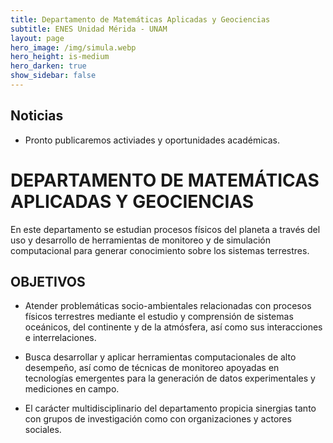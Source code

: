 ```yaml
---
title: Departamento de Matemáticas Aplicadas y Geociencias
subtitle: ENES Unidad Mérida - UNAM
layout: page
hero_image: /img/simula.webp
hero_height: is-medium
hero_darken: true
show_sidebar: false
---
```


## Noticias

* Pronto publicaremos activiades y oportunidades académicas.
<!-- * 05.04.2025 - The list of accepted mini-symposia can be found [here]({{ '/accepted-minisymposia' | relative_url }}). -->

# DEPARTAMENTO DE MATEMÁTICAS APLICADAS Y GEOCIENCIAS

En este departamento se estudian procesos físicos del planeta a través del uso y desarrollo de herramientas de monitoreo y de simulación computacional para generar conocimiento sobre los sistemas terrestres.


## OBJETIVOS
- Atender problemáticas socio-ambientales relacionadas con procesos físicos terrestres mediante el estudio y comprensión de sistemas oceánicos, del continente y de la atmósfera, así como sus interacciones e interrelaciones. 

- Busca desarrollar y aplicar herramientas computacionales de alto desempeño, así como de técnicas de monitoreo apoyadas en tecnologías emergentes para la generación de datos experimentales y mediciones en campo. 

- El carácter multidisciplinario del departamento propicia sinergias tanto con grupos de investigación como con organizaciones y actores sociales.
